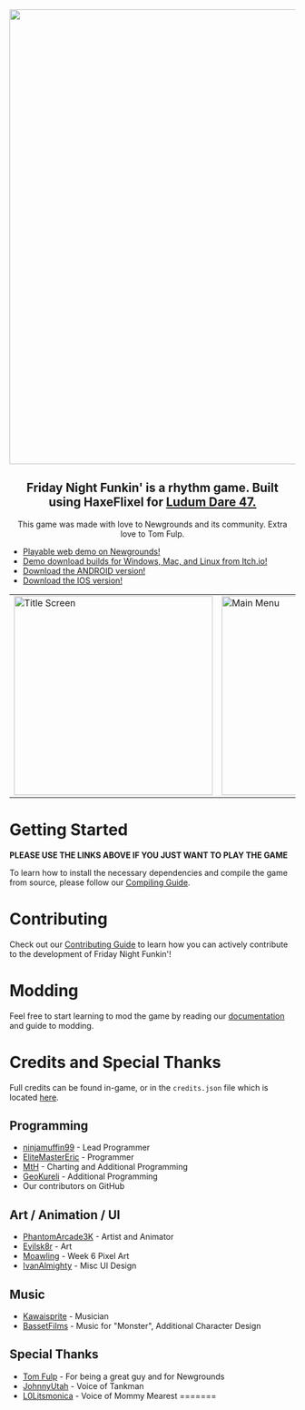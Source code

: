 <div align='center'><img src="https://upload.wikimedia.org/wikipedia/commons/thumb/d/d2/Friday_Night_Funkin%27_logo.svg/2560px-Friday_Night_Funkin%27_logo.svg.png" width="800">

<h2>Friday Night Funkin' is a rhythm game. Built using HaxeFlixel for <a href="https://ldjam.com/events/ludum-dare/47">Ludum Dare 47.</a></h2>

This game was made with love to Newgrounds and its community. Extra love to Tom Fulp.

</div>

- [Playable web demo on Newgrounds!](https://www.newgrounds.com/portal/view/770371)
- [Demo download builds for Windows, Mac, and Linux from Itch.io!](https://ninja-muffin24.itch.io/funkin)
- [Download the ANDROID version!](https://play.google.com/store/apps/details?id=me.funkin.fnf)
- [Download the IOS version!](https://apps.apple.com/us/app/friday-night-funkin-mobile/id6740428530?platform=iphone)

<div align='center'>
<table>
  <tr>
    <td><img src="https://fridaynightfunkin.wiki.gg/images/d/d7/Title_Card.gif" alt="Title Screen" width="350"/></td>
    <td><img src="https://fridaynightfunkin.wiki.gg/images/9/99/Menu.png" alt="Main Menu" width="350"/></td>
  </tr>
</table>
</div>

# Getting Started

**PLEASE USE THE LINKS ABOVE IF YOU JUST WANT TO PLAY THE GAME**

To learn how to install the necessary dependencies and compile the game from source, please follow our [Compiling Guide](/docs/COMPILING.md).

# Contributing

Check out our [Contributing Guide](/docs/CONTRIBUTING.md) to learn how you can actively contribute to the development of Friday Night Funkin'!

# Modding

Feel free to start learning to mod the game by reading our [documentation](https://funkincrew.github.io/funkin-modding-docs/) and guide to modding.

# Credits and Special Thanks

Full credits can be found in-game, or in the `credits.json` file which is located [here](https://github.com/FunkinCrew/funkin.assets/blob/main/exclude/data/credits.json).

## Programming
- [ninjamuffin99](https://twitter.com/ninja_muffin99) - Lead Programmer
- [EliteMasterEric](https://twitter.com/EliteMasterEric) - Programmer
- [MtH](https://twitter.com/emmnyaa) - Charting and Additional Programming
- [GeoKureli](https://twitter.com/Geokureli/) - Additional Programming
- Our contributors on GitHub

## Art / Animation / UI
- [PhantomArcade3K](https://twitter.com/phantomarcade3k) - Artist and Animator
- [Evilsk8r](https://twitter.com/evilsk8r) - Art
- [Moawling](https://twitter.com/moawko) - Week 6 Pixel Art
- [IvanAlmighty](https://twitter.com/IvanA1mighty) - Misc UI Design

## Music
- [Kawaisprite](https://twitter.com/kawaisprite) - Musician
- [BassetFilms](https://twitter.com/Bassetfilms) - Music for "Monster", Additional Character Design

## Special Thanks
- [Tom Fulp](https://twitter.com/tomfulp) - For being a great guy and for Newgrounds
- [JohnnyUtah](https://twitter.com/JohnnyUtahNG/) - Voice of Tankman
- [L0Litsmonica](https://twitter.com/L0Litsmonica) - Voice of Mommy Mearest
=======
